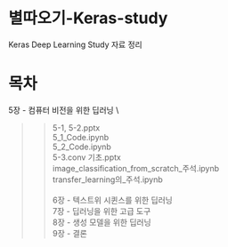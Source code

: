 # 별따오기-Keras-study

Keras Deep Learning Study 자료 정리

# 목차

5장 - 컴퓨터 비전을 위한 딥러닝 \
  >> 5-1, 5-2.pptx \
  >> 5_1_Code.ipynb \
  >> 5_2_Code.ipynb \
  >> 5-3.conv 기초.pptx \
  >> image_classification_from_scratch_주석.ipynb \
  >> transfer_learning의_주석.ipynb \
\
6장 - 텍스트위 시퀸스를 위한 딥러닝 \
7장 - 딥러닝을 위한 고급 도구 \
8장 - 생성 모델을 위한 딥러닝 \
9장 - 결론
